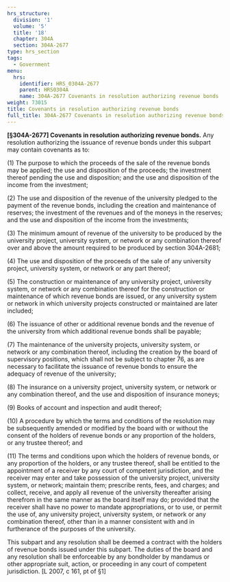 ```yaml
---
hrs_structure:
  division: '1'
  volume: '5'
  title: '18'
  chapter: 304A
  section: 304A-2677
type: hrs_section
tags:
  - Government
menu:
  hrs:
    identifier: HRS_0304A-2677
    parent: HRS0304A
    name: 304A-2677 Covenants in resolution authorizing revenue bonds
weight: 73015
title: Covenants in resolution authorizing revenue bonds
full_title: 304A-2677 Covenants in resolution authorizing revenue bonds
---
```

**[§304A-2677] Covenants in resolution authorizing revenue bonds.** Any resolution authorizing the issuance of revenue bonds under this subpart may contain covenants as to:

(1) The purpose to which the proceeds of the sale of the revenue bonds may be applied; the use and disposition of the proceeds; the investment thereof pending the use and disposition; and the use and disposition of the income from the investment;

(2) The use and disposition of the revenue of the university pledged to the payment of the revenue bonds, including the creation and maintenance of reserves; the investment of the revenues and of the moneys in the reserves; and the use and disposition of the income from the investments;

(3) The minimum amount of revenue of the university to be produced by the university project, university system, or network or any combination thereof over and above the amount required to be produced by section 304A-2681;

(4) The use and disposition of the proceeds of the sale of any university project, university system, or network or any part thereof;

(5) The construction or maintenance of any university project, university system, or network or any combination thereof for the construction or maintenance of which revenue bonds are issued, or any university system or network in which university projects constructed or maintained are later included;

(6) The issuance of other or additional revenue bonds and the revenue of the university from which additional revenue bonds shall be payable;

(7) The maintenance of the university projects, university system, or network or any combination thereof, including the creation by the board of supervisory positions, which shall not be subject to chapter 76, as are necessary to facilitate the issuance of revenue bonds to ensure the adequacy of revenue of the university;

(8) The insurance on a university project, university system, or network or any combination thereof, and the use and disposition of insurance moneys;

(9) Books of account and inspection and audit thereof;

(10) A procedure by which the terms and conditions of the resolution may be subsequently amended or modified by the board with or without the consent of the holders of revenue bonds or any proportion of the holders, or any trustee thereof; and

(11) The terms and conditions upon which the holders of revenue bonds, or any proportion of the holders, or any trustee thereof, shall be entitled to the appointment of a receiver by any court of competent jurisdiction, and the receiver may enter and take possession of the university project, university system, or network; maintain them; prescribe rents, fees, and charges; and collect, receive, and apply all revenue of the university thereafter arising therefrom in the same manner as the board itself may do; provided that the receiver shall have no power to mandate appropriations, or to use, or permit the use of, any university project, university system, or network or any combination thereof, other than in a manner consistent with and in furtherance of the purposes of the university.

This subpart and any resolution shall be deemed a contract with the holders of revenue bonds issued under this subpart. The duties of the board and any resolution shall be enforceable by any bondholder by mandamus or other appropriate suit, action, or proceeding in any court of competent jurisdiction. [L 2007, c 161, pt of §1]